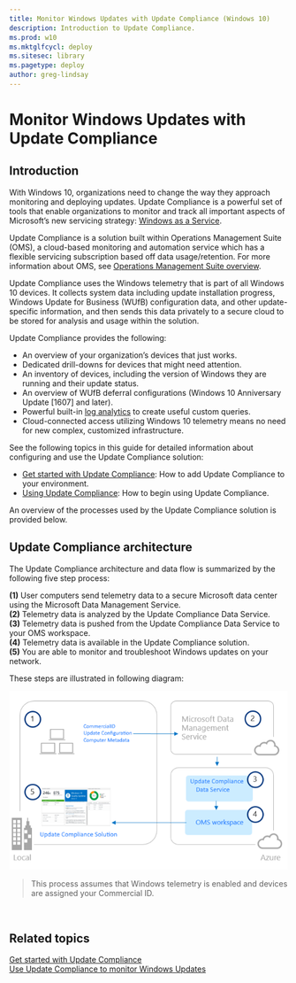 ```yaml
---
title: Monitor Windows Updates with Update Compliance (Windows 10)
description: Introduction to Update Compliance.
ms.prod: w10
ms.mktglfcycl: deploy
ms.sitesec: library
ms.pagetype: deploy
author: greg-lindsay
---
```


# Monitor Windows Updates with Update Compliance

## Introduction

With Windows 10, organizations need to change the way they approach monitoring and deploying updates. Update Compliance is a powerful set of tools that enable organizations to monitor and track all important aspects of Microsoft’s new servicing strategy: [Windows as a Service](waas-overview.md).

Update Compliance is a solution built within Operations Management Suite (OMS), a cloud-based monitoring and automation service which has a flexible servicing subscription based off data usage/retention. For more information about OMS, see [Operations Management Suite overview](http://azure.microsoft.com/en-us/documentation/articles/operations-management-suite-overview/).

Update Compliance uses the Windows telemetry that is part of all Windows 10 devices. It collects system data including update installation progress, Windows Update for Business (WUfB) configuration data, and other update-specific information, and then sends this data privately to a secure cloud to be stored for analysis and usage within the solution. 

Update Compliance provides the following:

- An overview of your organization’s devices that just works.
- Dedicated drill-downs for devices that might need attention.
- An inventory of devices, including the version of Windows they are running and their update status.
- An overview of WUfB deferral configurations (Windows 10 Anniversary Update [1607] and later).
- Powerful built-in [log analytics](https://www.microsoft.com/en-us/cloud-platform/insight-and-analytics?WT.srch=1&WT.mc_id=AID529558_SEM_%5B_uniqid%5D&utm_source=Bing&utm_medium=CPC&utm_term=log%20analytics&utm_campaign=Hybrid_Cloud_Management) to create useful custom queries.
- Cloud-connected access utilizing Windows 10 telemetry means no need for new complex, customized infrastructure.

See the following topics in this guide for detailed information about configuring and use the Update Compliance solution:

- [Get started with Update Compliance](update-compliance-get-started.md): How to add Update Compliance to your environment.
- [Using Update Compliance](update-compliance-using.md): How to begin using Update Compliance.

An overview of the processes used by the Update Compliance solution is provided below.

## Update Compliance architecture
 
The Update Compliance architecture and data flow is summarized by the following five step process:

**(1)** User computers send telemetry data to a secure Microsoft data center using the Microsoft Data Management Service.<BR>
**(2)** Telemetry data is analyzed by the Update Compliance Data Service.<BR>
**(3)** Telemetry data is pushed from the Update Compliance Data Service to your OMS workspace.<BR>
**(4)** Telemetry data is available in the Update Compliance solution.<BR>
**(5)** You are able to monitor and troubleshoot Windows updates on your network.<BR>

These steps are illustrated in following diagram:

![Update Compliance architecture](images/uc-01.png)

>This process assumes that Windows telemetry is enabled and devices are assigned your Commercial ID.



 
## Related topics

[Get started with Update Compliance](update-compliance-get-started.md)<BR>
[Use Update Compliance to monitor Windows Updates](update-compliance-using.md)
